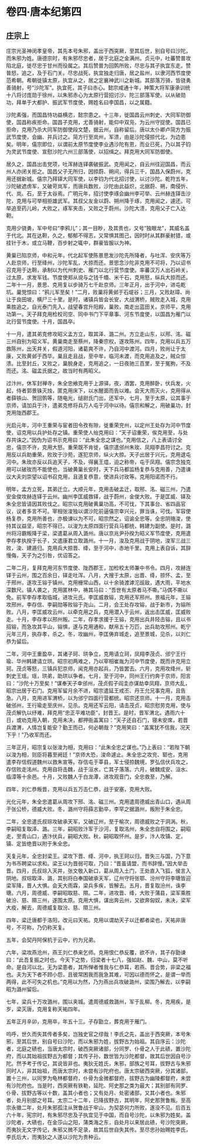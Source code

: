 # 卷四·唐本纪第四

## 庄宗上

庄宗光圣神闵孝皇帝，其先本号朱邪，盖出于西突厥，至其后世，别自号曰沙陀，而朱邪为姓。唐德宗时，有朱邪尽忠者，居于北庭之金满州。贞元中，吐蕃赞普攻陷北庭，徙尽忠于甘州而役属之。其后赞普为回鹘所败，尽忠与其子执宜东走。赞普怒，追之，及于石门关。尽忠战死，执宜独走归唐，居之盐州，以隶河西节度使范希朝。希朝徙镇太原，执宜从之，居之定襄神武川之新城。其部落万骑，皆骁勇善骑射，号“沙陀军”。执宜死，其子曰赤心。懿宗咸通十年，神策大将军康承训统十八将讨庞勋于徐州，以朱邪赤心为太原行营招讨沙、陀三部落军使。以从破勋功，拜单于大都护、振武军节度使，赐姓名曰李国昌，以之属籍。

沙陀素强，而国昌恃功益横恣，懿宗患之。十三年，徙国昌云州刺史、大同军防御使，国昌称疾拒命。国昌子克用，尤善骑射，能仰中双凫，为云州守捉使。国昌已拒命，克用乃杀大同军防御使段文楚，据云州，自称留后。唐以太仆卿卢简方为振武节度使，会幽、并兵讨之。简方行至岚州，军溃，由是沙陀侵掠代北，为边患矣。明年，僖宗即位，以谓前太原节度使李业遇沙陀有恩，而业已死，乃以其子钧为灵武节度使、宣慰沙陀六州三部落使，以招缉之。拜克用大同军防御使。

居久之，国昌出击党项，吐浑赫连铎袭破振武。克用闻之，自云州往迎国昌，而云州人亦闭关拒之。国昌父子无所归，因掠蔚、朔间，得兵三千，国昌入保蔚州，克用还据新城。僖宗乃拜铎大同军使，以李钧为代北招讨使，以讨沙陀。乾符五年，沙陀破遮虏军，又破苛岚军，而唐兵数败，沙陀由此益炽，北据蔚、朔，南侵忻、代、岚、石，至于太谷焉。广明元年，招讨使李琢会幽州李可举、云州赫连铎击沙陀，克用与可举相拒雄武军。其叔父友金以蔚、朔州降于琢，克用闻之，遽还。可举追至药儿岭，大败之，琢军夹击，又败之于蔚州。沙陀大溃，克用父子亡入达靼。

克用少骁勇，军中号曰“李鸦儿”；其一目眇，及其贵也，又号“独眼龙”，其威名盖于代北。其在达靼，久之，郁郁不得志，又常惧其图己，因时时从其群豪射猎，或挂针于木，或立马鞭，百步射之辄中，群豪皆服以为神。

黄巢已陷京师，中和元年，代北起军使陈景思发沙陀先所降者，与吐浑、安庆等万人赴京师，行至绛州，沙陀军乱，大掠而还。景思念沙陀非克用不可将，乃以诏书召克用于达靼，承制以为代州刺史、雁门以北行营节度使。率蕃汉万人出石岭关，过太原，求发军钱。节度使郑从谠与之钱千缗、米千石，克用怒，纵兵大掠而还。二年十一月，景思、克用复以步骑万七千赴京师。三年正月，出于河中，进屯乾坑。巢党惊曰：“鸦儿军至矣！”二月，败巢将黄邺于石堤谷；三月，又败赵璋、尚让于良田坡，横尸三十里。是时，诸镇兵皆会长安，大战渭桥，贼败走入城，克用乘胜追之，自光泰门先入，战望春宫升阳殿，巢败，南走出蓝田关。京师平，克用功第一。天子拜克用检校司空、同中书门下平章事、河东节度使，以国昌为雁门以北行营节度使。十月，国昌卒。

十一月，遣其弟克修攻昭义孟方立，取其泽、潞二州。方立走山东，以邢、洺、磁三州自别为昭义军。黄巢南走至蔡州，降秦宗权，遂攻陈州。四年，克用以兵五万救陈州，出天井关，假道河阳，诸葛爽不许，乃自河中渡河。四月，败尚让于太康，又败黄邺于西华。巢且走且战，至中牟，临河未渡，而克用追及之，贼众惊溃。比至封丘，又败之，巢脱身走，克用追之，一日夜驰三百里，至于冤朐，不及而还。洺、磁孟氏据之，故当时有两昭义。

过汴州，休军封禅寺，朱全忠飨克用于上源驿。夜，酒罢，克用醉卧，伏兵发，火起，侍者郭景铢灭烛，匿克用床下，以水醒面而告以难。会天大雨灭火，克用得从者薛铁山、贺回鹘等，随电光，缒尉氏门出，还军中。七月，至于太原，讼其事于京师，请加兵于汴，遣弟克修将兵万人屯于河中以待。僖宗和解之，用破巢功，封克用陇西郡王。

光启元年，河中王重荣与宦者田令孜有隙，徙重荣兖州，以定州王处存为河中节度使，诏克用以兵护处存之镇。重荣使人绐克用曰：“天子诏重荣，俟克用至，与处存共诛之。”因伪为诏书示克用曰：“此朱全忠之谋也。”克用信之，八上表请讨全忠，僖宗不许，克用大怒。重荣既不肯徙，僖宗遣邠州朱玫、凤翔李昌符讨之。克用反以兵助重荣，败玫于沙苑，遂犯京师，纵火大掠。天子出居于兴元，克用退屯河中。朱玫亦反以兵追天子，不及，得襄王煴，迫之称帝，屯于凤翔。僖宗念独克用可以破玫而不能使也，当破黄巢长安时，天下兵马都监杨复恭与克用善，乃遣谏议大夫刘崇望以诏书召克用，且道复恭意，使进兵讨玫等。克用阳诺而不行。

明年，孟方立死，其弟迁立。大顺元年，克用击破孟迁，取邢、洺、磁三州，乃遣安金俊攻赫连铎于云州。幽州李匡威救铎，战于蔚州，金俊大败。于是匡威、铎及朱全忠皆请因其败伐之。昭宗以克用破黄巢功高，不可伐，下其事台、省四品官议，议者多言不可。宰相张浚独以谓沙陀前逼僖宗幸兴元，罪当诛，可伐。军容使杨复恭，克用所善也，亦极谏以为不可，昭宗然之，诏谕全忠等。全忠阴赂浚，使持其议益坚，昭宗不得已，以浚为太原四面行营兵马都统，韩建为副使。是时，潞州将冯霸叛降于梁，梁遣葛从周入潞州。唐以京兆尹孙揆为昭义军节度使，克用遣李存孝执揆于长子，又遣康君立取潞州。十一月，浚及克用战于阴地，浚军三战三败，浚、建遁归。克用兵大掠晋、绛，至于河中，赤地千里。克用上表自诉，其辞慢侮，天子为之引咎，优诏答之。

二年二月，复拜克用河东节度使、陇西郡王，加检校太师兼中书令。四月，攻赫连铎于云州，围之百余日，铎走吐浑。八月，大搜于太原，出晋、绛，掠怀、孟，至于邢州，遂攻王镕于镇州。克用栅常山西，以十余骑渡滹沱觇敌，遇大雨，平地水深数尺。镇人袭之，克用匿林中，祷其马曰：“吾世有太原者马不嘶。”马偶不嘶以免。前军李存孝取临城，进攻元氏。李匡威救镕，克用还军邢州。景福元年，王镕攻邢州，李存信、李嗣勋等败镕于尧山。二月，会王处存攻镕，战于新市，为镕所败。八月，李匡威攻云州，以牵克用之兵，克用潜入于云州，返出击匡威，匡威败走。十月，李存孝以邢州叛。二年，存孝求援于王镕，克用出兵井陉击镕，且以书招镕，而急攻其平山，镕惧，遂与克用通和，献帛五十万匹，出兵助攻邢州。乾宁元年三月，执存孝，杀之。冬，攻幽州，李匡俦弃城走，追至景城，见杀，以刘仁恭为留后。

二年，河中王重盈卒，其诸子珂、珙争立，克用请立珂，凤翔李茂贞、邠宁王行瑜、华州韩建请立珙。昭宗初两难之，乃以宰相崔胤为河中节度使，既而许克用立珂。茂贞等怒，三镇兵犯京师，闻克用亦起兵，乃皆罢去。六月，克用攻绛州，斩刺史王瑶。瑶，珙弟，助珙以争者。七月，至于河中，同州王行约奔于京师，阳言曰：“沙陀十万至矣！”谋奉天子幸邠州，茂贞假子阎圭亦谋劫幸凤翔，京师大乱，昭宗出居于石门。克用军留月余不进，昭宗遣延王戒丕、丹王允兄事克用，且告急。八月，克用进军渭桥，以为邠宁四面行营都统。昭宗还京师。十一月，克用击破邠州，王行瑜走至庆州，见杀。克用还军云阳，请击茂贞，昭宗慰劳克用，使与茂贞解仇以纾难，拜克用“忠正平难功臣”，封晋王。是时，晋军渭北，遇雨六十日，或劝克用入朝，克用未决，都押衙盖寓曰：“天子还自石门，寝未安席，若晋兵渡渭，人情岂复能安？勤王而已，何必朝哉？”克用笑曰：“盖寓犹不信我，况天下乎！”乃收军而还。

三年正月，昭宗复以张浚为相，克用曰：“此朱全忠之谋也。”乃上表曰：“若陛下朝以浚为相，则臣将暮至阙廷！”京师大恐，浚命遽止。朱全忠之攻兖、郓也，克用遣李存信假道魏州以救朱宣等。存信屯于莘县，军士侵掠魏境，罗弘信伏兵攻之，存信败走洺州。克用自将击魏，战于洹水，亡其子落落。六月，破魏成安、洹水、临漳等十余邑。十月，又败魏人于白龙潭，进攻观音门，全忠救至，乃解。

四年，刘仁恭叛晋，克用以兵五万击仁恭，战于安塞，克用大败。

光化元年，朱全忠遣葛从周攻下邢、洺、磁三州。克用遣周德威出青山口，遇从周于张公桥，德威大败。冬，潞州守将薛志勤卒，李罕之据潞州，叛附于朱全忠。

二年，全忠遣氏叔琮攻破承天军，又破辽州，至于榆次，周德威败之于洞涡。秋，李嗣昭复取泽、潞。三年，嗣昭败汴军于沙河，复取洺州，朱全忠自将围之，嗣昭走，至青山口，遇汴伏兵，嗣昭大败。秋，嗣昭取怀州。是岁，汴人攻镇、定，镇、定皆绝晋以附于朱全忠。

天复元年，全忠封梁王。梁攻下晋、绛、河中，执王珂以归。晋失三与国，乃下意为书币聘梁以求和。梁王以为晋弱可取，乃曰：“晋虽请盟，而书辞慢。”因大举击晋。四月，氏叔琮入天井，张文敬入新口，葛从周入土门，王处直入飞狐，侯言入阴地。叔琮取泽、潞，其别将白奉国破承天军，辽州守将张鄂、汾州守将李瑭皆迎梁军降，晋人大惧。会天大雨霖，梁兵多疾，皆解去。五月，晋复取汾州，诛李瑭。六月，周德威、李嗣昭取慈、隰。二年，进攻晋、绛，大败于蒲县，梁军乘胜破汾、慈、隰三州，遂围太原。克用大惧，谋出奔云州，又欲奔匈奴，未决，梁军大疫，解去，周德威复取汾、慈、隰三州。

四年，梁迁唐都于洛阳，改元曰天祐。克用以谓劫天子以迁都者梁也，天祐非唐号，不可称，乃仍称天复。

五年，会契丹阿保机于云中，约为兄弟。

六年，梁攻燕沧州，燕王刘仁恭来乞师。克用恨仁恭反覆，欲不许，其子存勖谏曰：“此吾复振之时也。今天下之势，归梁者十七八，强如赵、魏、中山，莫不听命。是自河以北，无为梁患者，其所惮者惟我与仁恭耳，若燕、晋合势，非梁之福也。夫为天下者不顾小怨，且彼常困我而我急其难，可因以德而怀之，是谓一举而两得，此不可失之机也。”克用以为然，乃为燕出兵攻破潞州，梁围乃解去，以李嗣昭为潞州留后。

七年，梁兵十万攻潞州，围以夹城。遣周德威救潞州，军于乱柳。冬，克用疾，是岁，梁灭唐，克用复称天祐四年。

五年正月辛卯，克用卒，年五十三。子存勖立，葬克用于雁门。

呜呼，世久而失其传者多矣，岂独史官之缪哉！李氏之先，盖出于西突厥，本号朱邪，至其后世，别自号曰沙陀，而以朱邪为姓，拔野古为始祖。其自序云：沙陀者，北庭之碛也，当唐太宗时，破西突厥诸部，分同罗、仆骨之人于此碛，置沙陀府，而以其始祖拔野古为都督；其传子孙，数世皆为沙陀都督，故其后世因自号沙陀。然予考于传记，其说皆非也。夷狄无姓氏，朱邪，部族之号耳，拔野古与朱邪同时人，非其始祖，而唐太宗时，未尝有沙陀府也。唐太宗破西突厥，分其诸部，置十三州，以同罗为龟林都督府，仆骨为金微都督府，拔野古为幽陵都督府，未尝有沙陀府也。当是时，西突厥有铁勒，延陀、阿史那之类为最大；其别部有同罗、仆骨、拔野古等以十数，盖其小者也；又有处月、处密诸部，又其小者也。朱邪者，处月别部之号耳。太宗二十二年，已降拔野古，其明年，阿史那贺鲁叛。至高宗永徽二年，处月朱邪孤注从贺鲁战于牢山，为契苾何力所败，遂没不见。后百五六十年，宪宗时，有朱邪尽忠及子执宜见于中国，而自号沙陀，以朱邪为姓矣。盖沙陀者，大碛也，在金莎山之阳，蒲类海之东，自处月以来居此碛，号沙陀突厥，而夷狄无文字传记，朱邪又微不足录，故其后世自失其传。至尽忠孙始赐姓李氏，李氏后大，而夷狄之人遂以沙陀为贵种云。
